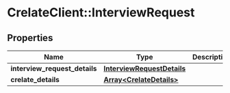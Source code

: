 # CrelateClient::InterviewRequest

## Properties
Name | Type | Description | Notes
------------ | ------------- | ------------- | -------------
**interview_request_details** | [**InterviewRequestDetails**](InterviewRequestDetails.md) |  | [optional] 
**crelate_details** | [**Array&lt;CrelateDetails&gt;**](CrelateDetails.md) |  | [optional] 


